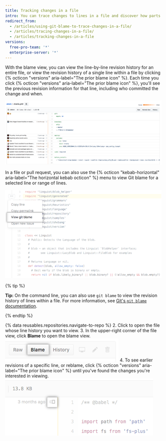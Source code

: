 ```yaml
---
title: Tracking changes in a file
intro: You can trace changes to lines in a file and discover how parts of the file evolved over time.
redirect_from:
  - /articles/using-git-blame-to-trace-changes-in-a-file/
  - /articles/tracing-changes-in-a-file/
  - /articles/tracking-changes-in-a-file
versions:
  free-pro-team: '*'
  enterprise-server: '*'
---
```


With the blame view, you can view the line-by-line revision history for an entire file, or view the revision history of a single line within a file by clicking {% octicon "versions" aria-label="The prior blame icon" %}. Each time you click {% octicon "versions" aria-label="The prior blame icon" %}, you'll see the previous revision information for that line, including who committed the change and when.

![Git blame view](/assets/images/help/repository/git_blame.png)

In a file or pull request, you can also use the {% octicon "kebab-horizontal" aria-label="The horizontal kebab octicon" %} menu to view Git blame for a selected line or range of lines.

![Kebab menu with option to view Git blame for a selected line](/assets/images/help/repository/view-git-blame-specific-line.png)

{% tip %}

**Tip:** On the command line, you can also use `git blame` to view the revision history of lines within a file. For more information, see [Git's `git blame` documentation](https://git-scm.com/docs/git-blame).

{% endtip %}

{% data reusables.repositories.navigate-to-repo %}
2. Click to open the file whose line history you want to view.
3. In the upper-right corner of the file view, click **Blame** to open the blame view.
![Blame button](/assets/images/help/repository/blame-button.png)
4. To see earlier revisions of a specific line, or reblame, click {% octicon "versions" aria-label="The prior blame icon" %} until you've found the changes you're interested in viewing.
![Prior blame button](/assets/images/help/repository/prior-blame-button.png)
